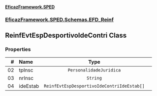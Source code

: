 #### [EficazFramework.SPED](EficazFrameworkSPED.md 'EficazFramework SPED')
### [EficazFramework.SPED.Schemas.EFD_Reinf](EficazFramework.SPED.Schemas.EFD_Reinf.md 'EficazFramework.SPED.Schemas.EFD_Reinf')

## ReinfEvtEspDesportivoIdeContri Class
### Properties

| # | Name | Type | |
| ---: | :--- | :---: | :--- |
| 02 | tpInsc | `PersonalidadeJuridica` |  |
| 03 | nrInsc | `String` |  |
| 04 | ideEstab | `ReinfEvtEspDesportivoIdeContriIdeEstab[]` |  |
